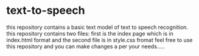 # text-to-speech
this repository contains a basic text model of text to speech recognition.
this repository contains two files: first is the index page which is in index.html format
and the second file is in style.css fromat 
feel free to use this repository and you can make changes a per your needs.....
